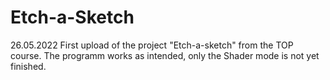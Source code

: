 # Etch-a-Sketch
26.05.2022 First upload of the project "Etch-a-sketch" from the TOP course. The programm works as intended, only the Shader mode is not yet finished.